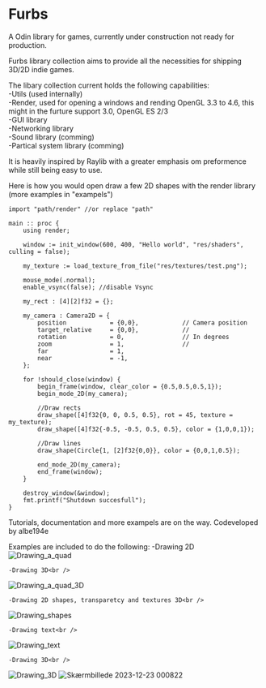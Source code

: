 # Furbs
A Odin library for games, currently under construction not ready for production.

Furbs library collection aims to provide all the necessities for shipping 3D/2D indie games. 

The libary collection current holds the following capabilities:<br />
    -Utils (used internally)<br />
    -Render, used for opening a windows and rending OpenGL 3.3 to 4.6, this might in the furture support 3.0, OpenGL ES 2/3<br />
    -GUI library<br />
    -Networking library<br />
    -Sound library (comming)<br />
    -Partical system library (comming)<br />

It is heavily inspired by Raylib with a greater emphasis om preformence while still being easy to use.

Here is how you would open draw a few 2D shapes with the render library (more examples in "exampels")
```
import "path/render" //or replace "path"

main :: proc {
	using render;
	
	window := init_window(600, 400, "Hello world", "res/shaders", culling = false);
	
	my_texture := load_texture_from_file("res/textures/test.png");

	mouse_mode(.normal);
	enable_vsync(false); //disable Vsync
	
	my_rect : [4][2]f32 = {};

	my_camera : Camera2D = {
		position 			= {0,0},            // Camera position
		target_relative 	= {0,0},			// 
		rotation	 		= 0,				// In degrees
		zoom	   			= 1,            	//
		far					= 1,
		near 				= -1,
	};
	
	for !should_close(window) {
		begin_frame(window, clear_color = {0.5,0.5,0.5,1});
		begin_mode_2D(my_camera);

		//Draw rects
		draw_shape([4]f32{0, 0, 0.5, 0.5}, rot = 45, texture = my_texture);
		draw_shape([4]f32{-0.5, -0.5, 0.5, 0.5}, color = {1,0,0,1});
		
		//Draw lines
		draw_shape(Circle{1, [2]f32{0,0}}, color = {0,0,1,0.5});

		end_mode_2D(my_camera);
		end_frame(window);
	}
	
	destroy_window(&window);
	fmt.printf("Shutdown succesfull");
}
```

Tutorials, documentation and more exampels are on the way.
Codeveloped by albe194e


Examples are included to do the following:
    -Drawing 2D<br />
![Drawing_a_quad](https://github.com/xzores/furbs/assets/17770917/af20e297-bbad-422a-b0a1-90c6a34333d7)

    -Drawing 3D<br />
![Drawing_a_quad_3D](https://github.com/xzores/furbs/assets/17770917/df6b56d2-5fe3-49fd-b045-4ecaecfbbe4e)

    -Drawing 2D shapes, transparetcy and textures 3D<br />
![Drawing_shapes](https://github.com/xzores/furbs/assets/17770917/4d89a90a-9518-4967-8636-f11c02e11bbf)

    -Drawing text<br />
![Drawing_text](https://github.com/xzores/furbs/assets/17770917/9e2c1360-17cd-4d08-a3c3-a0a00f867dac)

    -Drawing 3D<br />
![Drawing_3D](https://github.com/xzores/furbs/assets/17770917/fdf7f63d-a190-41eb-9c47-4cfdccfd5597)
![Skærmbillede 2023-12-23 000822](https://github.com/xzores/furbs/assets/17770917/8146e1c2-8aa6-4fe7-9923-9bdd1b1468b1)
